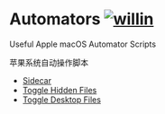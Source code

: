 # Automators [![willin](https://img.shields.io/github/followers/willin.svg?label=Followers)](https://github.com/willin)

Useful Apple macOS Automator Scripts

苹果系统自动操作脚本

- [Sidecar](./sidecar)
- [Toggle Hidden Files](./toggle-hidden)
- [Toggle Desktop Files](./toggle-desktop)
